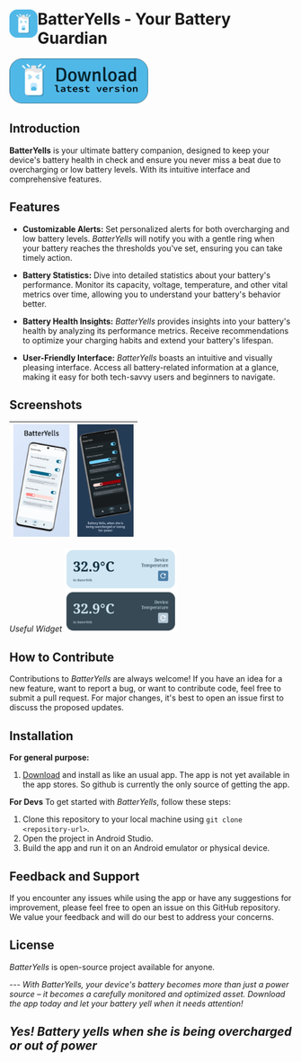 


# <img align="left" loading="lazy" src="screenshots/RoundBatterYells.png" height="50"/> BatterYells - Your Battery Guardian


<a href='https://raw.githubusercontent.com/acpSiam/BatterYells/master/app/release/BatterYells%20%5BV1.1%20-%20Anika%5D.apk'><img alt='Download BatterYells' src='screenshots/download_button.png' height='80'/></a>

[//]: # (<img alt='Download BatterYells &#40;Not Available Yet&#41;' src='screenshots/download_not_available.png' height='80'/> )


## Introduction

**BatterYells** is your ultimate battery companion, designed to keep your device's battery health in check and ensure you never miss a beat due to overcharging or low battery levels. With its intuitive interface and comprehensive features.

## Features
- **Customizable Alerts:** Set personalized alerts for both overcharging and low battery levels. *BatterYells* will notify you with a gentle ring when your battery reaches the thresholds you've set, ensuring you can take timely action.

- **Battery Statistics:** Dive into detailed statistics about your battery's performance. Monitor its capacity, voltage, temperature, and other vital metrics over time, allowing you to understand your battery's behavior better.

[//]: # (- **Charging History:** Keep track of your charging sessions with a detailed history log. *BatterYells* records charging start and end times, helping you analyze your charging habits and patterns.)

[//]: # (- **Charging Time Estimation:** Get an estimated time for your battery to reach full charge based on your device's current charging rate. This feature helps you plan your charging around your schedule.)

- **Battery Health Insights:** *BatterYells* provides insights into your battery's health by analyzing its performance metrics. Receive recommendations to optimize your charging habits and extend your battery's lifespan.

- **User-Friendly Interface:** *BatterYells* boasts an intuitive and visually pleasing interface. Access all battery-related information at a glance, making it easy for both tech-savvy users and beginners to navigate.

## Screenshots
| <img src="screenshots/batteryells_screenshot_1.png" alt="BatterYells App Screenshot 1" width="100"> | <img src="screenshots/batteryells_screenshot_2.png" alt="BatterYells App Screenshot 2" width="100"> |
|-----------------------------------------------------------------------------------------------------|-----------------------------------------------------------------------------------------------------|
*Useful Widget*
<img src="screenshots/img_temperature_widget_preview.png" alt="BatterYells Widget" width="200">

## How to Contribute

Contributions to *BatterYells* are always welcome! If you have an idea for a new feature, want to report a bug, or want to contribute code, feel free to submit a pull request. For major changes, it's best to open an issue first to discuss the proposed updates.

## Installation
**For general purpose:**


1. [Download](https://raw.githubusercontent.com/acpSiam/BatterYells/master/app/release/BatterYells%20%5BV1.0%20-%20Anika%5D.apk) and install as like an usual app. The app is not yet available in the app stores. So github is currently the only source of getting the app.



**For Devs** To get started with *BatterYells*, follow these steps:

1. Clone this repository to your local machine using `git clone <repository-url>`.
2. Open the project in Android Studio.
3. Build the app and run it on an Android emulator or physical device.

## Feedback and Support

If you encounter any issues while using the app or have any suggestions for improvement, please feel free to open an issue on this GitHub repository. We value your feedback and will do our best to address your concerns.

## License

*BatterYells* is open-source project available for anyone.

--- _With BatterYells, your device's battery becomes more than just a power source – it becomes a carefully monitored and optimized asset. Download the app today and let your battery yell when it needs attention!_

## _Yes! Battery yells when she is being overcharged or out of power_